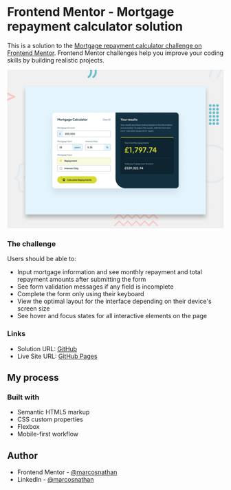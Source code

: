 # Frontend Mentor - Mortgage repayment calculator solution

This is a solution to the [Mortgage repayment calculator challenge on Frontend Mentor](https://www.frontendmentor.io/challenges/mortgage-repayment-calculator-Galx1LXK73). Frontend Mentor challenges help you improve your coding skills by building realistic projects. 

![Design preview for the Mortgage repayment calculator coding challenge](./preview.jpg)


### The challenge

Users should be able to:

- Input mortgage information and see monthly repayment and total repayment amounts after submitting the form
- See form validation messages if any field is incomplete
- Complete the form only using their keyboard
- View the optimal layout for the interface depending on their device's screen size
- See hover and focus states for all interactive elements on the page


### Links

- Solution URL: [GitHub](https://github.com/marcosnathan/mortgage-repayment-calculator)
- Live Site URL: [GitHub Pages](https://https://marcosnathan.github.io/mortgage-repayment-calculator)

## My process

### Built with

- Semantic HTML5 markup
- CSS custom properties
- Flexbox
- Mobile-first workflow

## Author

- Frontend Mentor - [@marcosnathan](https://www.frontendmentor.io/profile/marcosnathan)
- LinkedIn - [@marcosnathan](https://www.linkedin.com/in/marcosnathan/)
